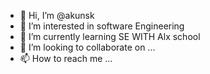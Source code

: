 - 👋 Hi, I’m @akunsk
- 👀 I’m interested in software Engineering
- 🌱 I’m currently learning SE WITH Alx school
- 💞️ I’m looking to collaborate on ...
- 📫 How to reach me ...

<!---
akunsk/akunsk is a ✨ special ✨ repository because its `README.md` (this file) appears on your GitHub profile.
You can click the Preview link to take a look at your changes.
--->
